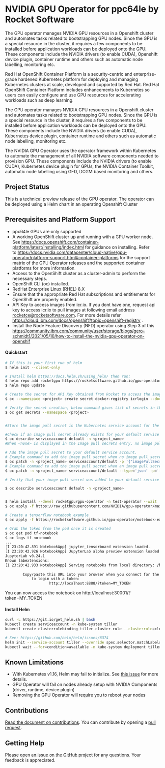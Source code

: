 # NVIDIA GPU Operator for ppc64le by Rocket Software

The GPU operator manages NVIDIA GPU resources in a Openshift cluster and automates tasks related to bootstrapping GPU nodes. Since the GPU is a special resource in the cluster, it requires a few components to be installed before application workloads can be deployed onto the GPU. These components include the NVIDIA drivers (to enable CUDA), Openshift device plugin, container runtime and others such as automatic node labelling, monitoring etc.

Red Hat OpenShift Container Platform is a security-centric and enterprise-grade hardened Kubernetes platform for deploying and managing Kubernetes clusters at scale, developed and supported by Red Hat. Red Hat OpenShift Container Platform includes enhancements to Kubernetes so users can easily configure and use GPU resources for accelerating workloads such as deep learning.

The GPU operator manages NVIDIA GPU resources in a Openshift cluster and automates tasks related to bootstrapping GPU nodes. Since the GPU is a special resource in the cluster, it requires a few components to be installed before application workloads can be deployed onto the GPU. These components include the NVIDIA drivers (to enable CUDA), Kubernetes device plugin, container runtime and others such as automatic node labelling, monitoring etc. 

The NVIDIA GPU Operator uses the operator framework within Kubernetes to automate the management of all NVIDIA software components needed to provision GPU. These components include the NVIDIA drivers (to enable CUDA), Kubernetes device plugin for GPUs, the NVIDIA Container Toolkit, automatic node labelling using GFD, DCGM based monitoring and others.

## Project Status
This is a technical preview release of the GPU operator. The operator can be deployed using a Helm chart in an operating Openshift Cluster

## Prerequisites and Platform Support 
- ppc64le GPUs are only supported 
- A working OpenShift cluster up and running with a GPU worker node. See https://docs.openshift.com/container-platform/latest/installing/index.html for guidance on installing. Refer to https://docs.nvidia.com/datacenter/cloud-native/gpu-operator/platform-support.html#container-platforms for the support matrix of the GPU Operator releases and the supported container platforms for more information.
- Access to the OpenShift cluster as a cluster-admin to perform the necessary steps.
- OpenShift CLI (oc) installed.
- RedHat Enterprise Linux (RHEL) 8.X 
- Ensure that the appropriate Red Hat subscriptions and entitlements for OpenShift are properly enabled.
- API Key to access images from icr.io. If you dont have one, request api key to access icr.io to pull images at following email address rocketce@rocketsoftware.com. For more details refer https://cloud.ibm.com/docs/openshift?topic=openshift-registry .
- Install the Node Feature Discovery (NFD) operator using Step 3 of this https://community.ibm.com/community/user/storage/blogs/gero-schmidt1/2021/05/10/how-to-install-the-nvidia-gpu-operator-on-openshif

#### Quickstart
```sh
# If this is your first run of helm
$ helm init --client-only

# Install helm https://docs.helm.sh/using_helm/ then run:
$ helm repo add rocketgpu https://rocketsoftware.github.io/gpu-operator/
$ helm repo update

# Create the secret for API Key obtained from Rocket to access the images in icr.io:    
$ oc --namespace <project> create secret docker-registry icrlogin --docker-server=<registry_URL> --docker-username=iamapikey --docker-password=<api_key_value> --docker-email=<docker_email>

# Verify the secret creation, below command gives list of secrets in the namespace. The name "icrlogin" must be present there.
$ oc get secrets --namespace <project>


#Store the image pull secret in the Kubernetes service account for the selected project. Every OpenShift project has a Kubernetes service account that is named default. Within the project, you can add the image pull secret to this service account to grant access for pods to pull images from your registry. Deployments that do not specify a service account automatically use the default service account for this OpenShift project.

#Check if an image pull secret already exists for your default service account.
$ oc describe serviceaccount default -n <project_name>
#When <none> is displayed in the Image pull secrets entry, no image pull secret exists.

# Add the image pull secret to your default service account.
# Example command to add the image pull secret when no image pull secret is defined.
$ oc patch -n <project_name> serviceaccount/default -p '{"imagePullSecrets":[{"name": "icrlogin"}]}'
# Example command to add the image pull secret when an image pull secret is already defined.
$ oc patch -n <project_name> serviceaccount/default --type='json' -p='[{"op":"add","path":"/imagePullSecrets/-","value":{"name":"icrlogin"}}]'

# Verify that your image pull secret was added to your default service account.

$ oc describe serviceaccount default -n <project_name>


$ helm install --devel rocketgpu/gpu-operator -n test-operator --wait
$ oc apply -f https://raw.githubusercontent.com/NVIDIA/gpu-operator/master/manifests/cr/sro_cr_sched_none.yaml

# Create a tensorflow notebook example
$ oc apply -f https://rocketsoftware.github.io/gpu-operator/notebook-example.yml

# Grab the token from the pod once it is created
$ oc get pod tf-notebook
$ oc logs tf-notebook
...
[I 23:20:42.891 NotebookApp] jupyter_tensorboard extension loaded.
[I 23:20:42.926 NotebookApp] JupyterLab alpha preview extension loaded from /opt/conda/lib/python3.6/site-packages/jupyterlab
JupyterLab v0.24.1
Known labextensions:
[I 23:20:42.933 NotebookApp] Serving notebooks from local directory: /home/jovyan
    
        Copy/paste this URL into your browser when you connect for the first time,
            to login with a token:
                    http://localhost:8888/?token=MY_TOKEN
```

You can now access the notebook on http://localhost:30001/?token=MY_TOKEN

#### Install Helm
```sh
curl -L https://git.io/get_helm.sh | bash
kubectl create serviceaccount -n kube-system tiller
kubectl create clusterrolebinding tiller-cluster-rule --clusterrole=cluster-admin --serviceaccount=kube-system:tiller

# See: https://github.com/helm/helm/issues/6374
helm init --service-account tiller --override spec.selector.matchLabels.'name'='tiller',spec.selector.matchLabels.'app'='helm' --output yaml | sed 's@apiVersion: extensions/v1beta1@apiVersion: apps/v1@' | kubectl apply -f -
kubectl wait --for=condition=available -n kube-system deployment tiller-deploy
```

## Known Limitations
  - With Kubernetes v1.16, Helm may fail to initialize. See [this issue](https://github.com/helm/helm/issues/6374) for more details.
  - GPU Operator will fail on nodes already setup with NVIDIA Components (driver, runtime, device plugin)
  - Removing the GPU Operator will require you to reboot your nodes

## Contributions
  [Read the document on contributions](https://github.com/rocketsoftware/gpu-operator/blob/master/CONTRIBUTING.md). You can contribute by opening a [pull request](https://help.github.com/en/articles/about-pull-requests).

## Getting Help
  Please open [an issue on the GitHub project](https://github.com/rocketsoftware/gpu-operator/issues/new) for any questions. Your feedback is appreciated.
